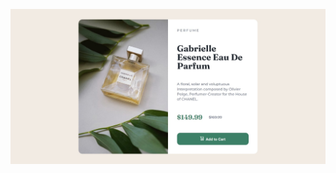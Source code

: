 ![Imagem de exemplo](https://github.com/Vanvilas/ProductCardComponent/blob/main/screenshots%20product-card-component.jpeg)
